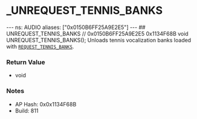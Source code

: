 # _UNREQUEST_TENNIS_BANKS

--- ns: AUDIO aliases: ["0x0150B6FF25A9E2E5"] --- ## UNREQUEST_TENNIS_BANKS  // 0x0150B6FF25A9E2E5 0x1134F68B void UNREQUEST_TENNIS_BANKS();  Unloads tennis vocalization banks loaded with [`REQUEST_TENNIS_BANKS`](#_0x4ADA3F19BE4A6047).

### Return Value
* void

### Notes
* AP Hash: 0x0x1134F68B
* Build: 811

